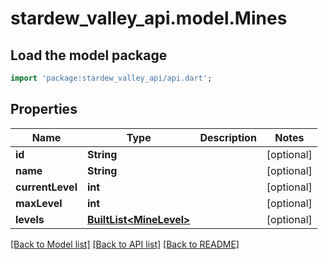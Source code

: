 # stardew_valley_api.model.Mines

## Load the model package
```dart
import 'package:stardew_valley_api/api.dart';
```

## Properties
Name | Type | Description | Notes
------------ | ------------- | ------------- | -------------
**id** | **String** |  | [optional] 
**name** | **String** |  | [optional] 
**currentLevel** | **int** |  | [optional] 
**maxLevel** | **int** |  | [optional] 
**levels** | [**BuiltList&lt;MineLevel&gt;**](MineLevel.md) |  | [optional] 

[[Back to Model list]](../README.md#documentation-for-models) [[Back to API list]](../README.md#documentation-for-api-endpoints) [[Back to README]](../README.md)



